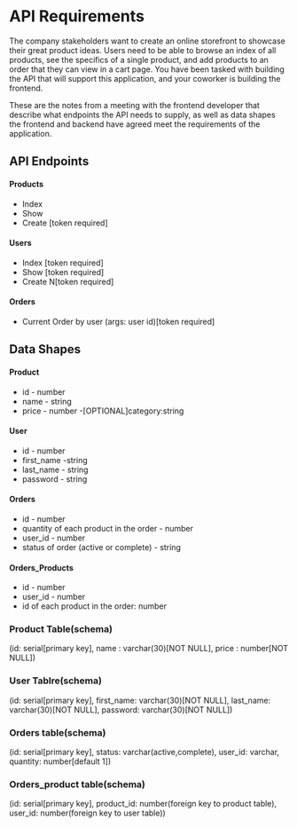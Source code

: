 # API Requirements
The company stakeholders want to create an online storefront to showcase their great product ideas. Users need to be able to browse an index of all products, see the specifics of a single product, and add products to an order that they can view in a cart page. You have been tasked with building the API that will support this application, and your coworker is building the frontend.

These are the notes from a meeting with the frontend developer that describe what endpoints the API needs to supply, as well as data shapes the frontend and backend have agreed meet the requirements of the application. 

## API Endpoints
#### Products
- Index 
- Show
- Create [token required]


#### Users
- Index [token required]
- Show [token required]
- Create N[token required]

#### Orders
- Current Order by user (args: user id)[token required]


## Data Shapes

#### Product
-  id - number
- name - string
- price - number
-[OPTIONAL]category:string

#### User
- id - number
- first_name -string
- last_name - string
- password - string

#### Orders
- id - number 
- quantity of each product in the order - number 
- user_id - number 
- status of order (active or complete) - string

#### Orders_Products
- id - number 
- user_id - number 
- id of each product in the order: number


### Product Table(schema)
 (id: serial[primary key], 
 name : varchar(30)[NOT NULL], 
 price : number[NOT NULL])


### User Tablre(schema)
(id: serial[primary key], 
first_name: varchar(30)[NOT NULL], 
last_name: varchar(30)[NOT NULL], 
password: varchar(30)[NOT NULL])

### Orders table(schema)
(id: serial[primary key],
status: varchar(active,complete),
user_id: varchar,
quantity: number[default 1])


### Orders_product table(schema)
(id: serial[primary key], 
product_id: number(foreign key to product table),
user_id: number(foreign key to user table))


